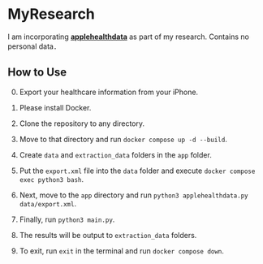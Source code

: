 # MyResearch
I am incorporating [**applehealthdata**](https://github.com/tdda/applehealthdata) as part of my research.
Contains no personal data．

## How to Use

0. Export your healthcare information from your iPhone.

1. Please install Docker.

2. Clone the repository to any directory.

3. Move to that directory and run ```docker compose up -d --build```.

4. Create `data` and `extraction_data` folders in the `app` folder.

5. Put the `export.xml` file into the `data` folder and execute ```docker compose exec python3 bash```.

6. Next, move to the `app` directory and run ```python3 applehealthdata.py data/export.xml```.

7. Finally, run ```python3 main.py```.

8. The results will be output to `extraction_data` folders.

10. To exit, run ```exit``` in the terminal and run ```docker compose down```.
